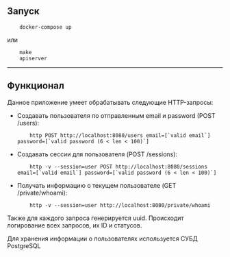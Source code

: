 ## Запуск

```
    docker-compose up
```

или 

```
    make
    apiserver
```

------

## Функционал

Данное приложение умеет обрабатывать следующие HTTP-запросы:
- Создавать пользователя по отправленным email и password (POST /users):
    ```
        http POST http://localhost:8080/users email=[`valid email`] password=[`valid password (6 < len < 100)`]
    ```
- Создавать сессии для пользователя (POST /sessions):
    ```
        http -v --session=user POST http://localhost:8080/sessions email=[`valid email`] password=[`valid password (6 < len < 100)`]
    ```
- Получать информацию о текущем пользователе (GET /private/whoami):
    ```
        http -v --session=user http://localhost:8080/private/whoami
    ```
Также для каждого запроса генерируется uuid. 
Происходит логирование всех запросов, их ID и статусов.

Для хранения информации о пользователях используется СУБД PostgreSQL 